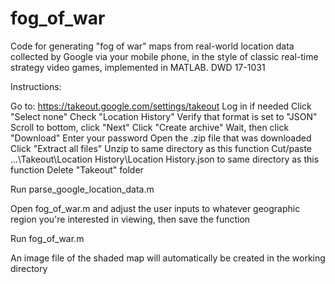 # fog_of_war
Code for generating "fog of war" maps from real-world location data collected by Google via your mobile phone, in the style of classic real-time strategy video games, implemented in MATLAB.
DWD 17-1031

Instructions:

Go to: https://takeout.google.com/settings/takeout
Log in if needed
Click "Select none"
Check "Location History"
Verify that format is set to "JSON"
Scroll to bottom, click "Next"
Click "Create archive"
Wait, then click "Download"
Enter your password
Open the .zip file that was downloaded
Click "Extract all files"
Unzip to same directory as this function
Cut/paste ...\Takeout\Location History\Location History.json to same directory as this function
Delete "Takeout" folder

Run parse_google_location_data.m

Open fog_of_war.m and adjust the user inputs to whatever geographic region you're interested in viewing, then save the function

Run fog_of_war.m

An image file of the shaded map will automatically be created in the working directory
